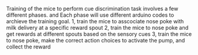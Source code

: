 Training of the mice to perform cue discrimination task involves a few different phases. and Each phase will use different arduino codes 
to archieve the training goal. 
1, train the mice to asscociate nose poke with milk delivery at a specific reward spout
2, train the mice to nose poke and get rewards at different spouts based on the sensory cues
3, train the mice to nose poke, make the correct action choices to activate the pump, and collect the reward
